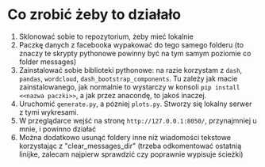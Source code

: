 # Co zrobić żeby to działało

1. Sklonować sobie to repozytorium, żeby mieć lokalnie
2. Paczkę danych z facebooka wypakować do tego samego folderu (to znaczy te skrypty pythonowe powinny być na tym samym poziomie co folder messages)
3. Zainstalować sobie biblioteki pythonowe: na razie korzystam z `dash`, `pandas`, `wordcloud`, `dash_bootstrap_components`. Tu zależy jak macie zainstalowanego, jak normalnie to wystarczy w konsoli `pip install <<nazwa paczki>>`, a jak przez anacondę, to jakoś inaczej.
4. Uruchomić `generate.py`, a pózniej `plots.py`. Stworzy się lokalny serwer z tymi wykresami.
5. W przeglądarce wejść na stronę `http://127.0.0.1:8050/`, przynajmniej u mnie, i powinno działać
6. Można dodatkowo usunąć foldery inne niż wiadomości tekstowe korzystając z "clear_messages_dir" (trzeba odkomentować ostatnią linijke, zalecam najpierw sprawdzić czy poprawnie wypisuje ścieżki)
